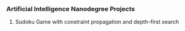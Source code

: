 ### Artificial Intelligence Nanodegree Projects

1. Sudoku Game with constraint propagation and depth-first search
